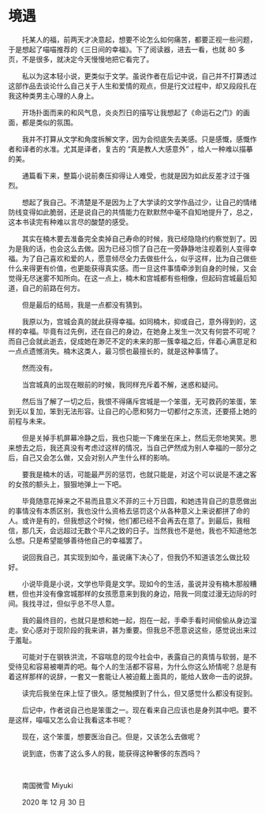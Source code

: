 # 境遇

　　托某人的福，前两天才决意起，想要不论怎么如何痛苦，都要正视一些问题，于是想起了喵喵推荐的《三日间的幸福》。下了阅读器，进去一看，也就 80 多页，不是很多，就决定今天慢慢地把它看完了。

　　私以为这本轻小说，更类似于文学。虽说作者在后记中说，自己并不打算透过这部作品去谈论什么自己关于人生和爱情的观点，但是行文过程中，却又段段扎在我这种类男主心理的人身上。

　　开场扑面而来的和风气息，炎炎烈日的描写让我想起了《命运石之门》的画面，都是类似的氛围。

　　我并不打算从文学和角度拆解文字，因为会彻底失去美感。只是感慨，感慨作者和译者的水准。尤其是译者，复古的 “真是教人大感意外” ，给人一种难以描摹的美。

　　通篇看下来，整篇小说前奏压抑得让人难受，也就是因为如此反差才过于强烈。

　　想起了我自己。不清楚是不是因为上了大学读的文学作品过少，让自己的情绪防线变得如此脆弱，还是说自己的共情能力在默默然中毫不自知地提升了，总之，这本书读完有种难以言尽的酸楚的感受。

　　其实在楠木要去准备完全卖掉自己寿命的时候，我已经隐隐约约察觉到了。因为是我的话，也会这么去做。因为已经习惯了自己在一旁静静地注视着别人变得幸福。为了自己喜欢和爱的人，愿意倾尽全力去做些什么，似乎这样，比为自己做些什么来得更有价值，也更能获得真实感。而一旦这件事情牵涉到自身的时候，又会觉得无尽迷雾不知所向。在这一点上，楠木和宫城都有些相像，但起码宫城最后知道，自己的前路在何方。

　　但是最后的结局，我是一点都没有猜到。

　　我原以为，宫城会真的就此获得幸福。如同楠木，抑或自己，意外得到的，这样的幸福。毕竟有过先例，还在自己的身边，在她身上发生一次又有何尝不可呢？而自己会就此逝去，促成她在渺茫不定的未来的那一簇幸福之后，伴着心满意足和一点点遗憾消失。楠木这类人，最习惯也最擅长的，就是这种事情了。

　　然而没有。

　　当宫城真的出现在眼前的时候，我同样充斥着不解，迷惑和疑问。

　　然后当了解了一切之后，我恨不得痛斥宫城是一个笨蛋，无可救药的笨蛋，笨到无以复加，笨到无法形容。让自己的心愿和努力一切都付之东流，还要搭上她的前程与未来。

　　但是关掉手机屏幕冷静之后，我也只能一下瘫坐在床上，然后无奈地笑笑。思来想去之后，我还真没有考虑过这样的情况，当自己俨然成为别人幸福的一部分之后，自己又会怎么做，又会对别人产生什么样的影响。

　　要我是楠木的话，可能最严厉的惩罚，也就只能是，对这个可以说是不速之客的女孩的额头上，狠狠地弹上一下吧。

　　毕竟随意花掉来之不易而且意义不菲的三十万日圆，和她违背自己的意愿做出的事情没有本质区别，我也没什么资格去惩罚这个从各种意义上来说都拼了命的人。或许是有的，但我想这个时候，他们都已经不会再去在意了。到最后，我相信，那几天，会远超过无数个平凡之致的日子。当然我也不是他，我也不知道他怎么想。只是希望能够善待他自己的幸福罢了。

　　说回我自己，其实现到如今，虽说痛下决心了，但我仍不知道该怎么做比较好。

　　小说毕竟是小说，文学也毕竟是文学。现如今的生活，虽说并没有楠木那般糟糕，但也并没有像宫城那样的女孩愿意来到我的身边，陪我一同度过漫无边际的时间。我找寻过，但似乎总不尽人意。

　　我的最终目的，也就只是想和她一起，抱在一起，手牵手看时间偷偷从身边溜走。安心感对于现阶段的我来讲，甚为重要。但我总不愿意说这些，感觉说出来过于羞耻。

　　可能对于在钢铁洪流，不容喘息的现今社会中，表露自己的真情与软弱，是不受待见和容易被嘲弄的吧。每个人的生活都不容易，为什么你这么矫情呢？总是有着这样那样的说辞，一套又一套能让人被迫戴上面具的，能给人致命一击的说辞。

　　读完后我坐在床上怔了很久。感觉触摸到了什么，但又感觉什么都没有捉到。

　　后记中，作者说自己也是笨蛋之一。现在看来自己应该也是身列其中吧。要不是这样，喵喵又怎么会让我看这本书呢？

　　现在，这个笨蛋，想要医治自己。但是，又该怎么去做呢？

　　说到底，伤害了这么多人的我，能获得这种奢侈的东西吗？

<br>

　　南国微雪 Miyuki

　　2020 年 12 月 30 日